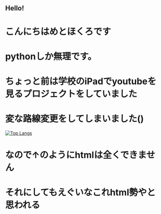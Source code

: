 ## Hello!
# こんにちはめとほくろです
# pythonしか無理です。
# ちょっと前は学校のiPadでyoutubeを見るプロジェクトをしていました
# 変な路線変更をしてしまいました()
[![Top Langs](https://github-readme-stats.vercel.app/api/top-langs/?username=metohokuro)](https://github.com/anuraghazra/github-readme-stats)
# なので↑のようにhtmlは全くできません
# それにしてもえぐいなこれhtml勢やと思われる

<!--
**metohokuro/metohokuro** is a ✨ _special_ ✨ repository because its `README.md` (this file) appears on your GitHub profile.

Here are some ideas to get you started:

- 🔭 I’m currently working on ...
- 🌱 I’m currently learning ...
- 👯 I’m looking to collaborate on ...
- 🤔 I’m looking for help with ...
- 💬 Ask me about ...
- 📫 How to reach me: ...
- 😄 Pronouns: ...
- ⚡ Fun fact: ...
-->
